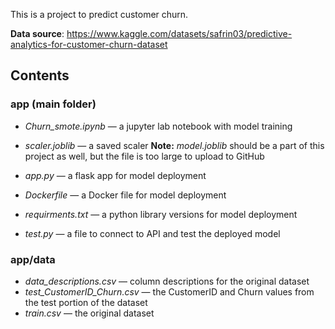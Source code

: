 This is a project to predict customer churn.

**Data source**: https://www.kaggle.com/datasets/safrin03/predictive-analytics-for-customer-churn-dataset

## Contents

### app (main folder)
- *Churn_smote.ipynb* — a jupyter lab notebook with model training
- *scaler.joblib* — a saved scaler
**Note:** *model.joblib* should be a part of this project as well, but the file is too large to upload to GitHub
  
- *app.py* — a flask app for model deployment
- *Dockerfile* — a Docker file for model deployment
- *requirments.txt* — a python library versions for model deployment
- *test.py* — a file to connect to API and test the deployed model

### app/data
- *data_descriptions.csv* — column descriptions for the original dataset
- *test_CustomerID_Churn.csv* — the CustomerID and Churn values from the test portion of the dataset
- *train.csv* — the original dataset
